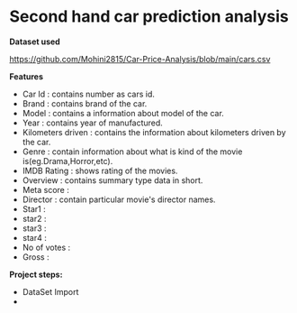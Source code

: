 # Second hand car prediction analysis

**Dataset used**

https://github.com/Mohini2815/Car-Price-Analysis/blob/main/cars.csv

**Features**
- Car Id : contains number as cars id.
- Brand : contains brand of the car.
- Model : contains a information about model of the car.
- Year : contains year of manufactured.
- Kilometers driven : contains the information about kilometers driven by the car.
- Genre : contain information about what is kind of the movie is(eg.Drama,Horror,etc).
- IMDB Rating : shows rating of the movies.
- Overview : contains summary type data in short.
- Meta score : 
- Director : contain particular movie's director names.
- Star1 : 
- star2 : 
- star3 :
- star4 :
- No of votes :
- Gross :

**Project steps:**
- DataSet Import
- 
